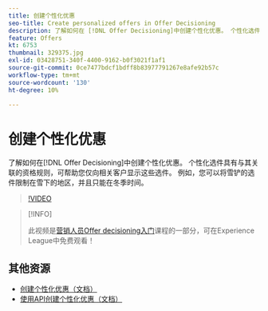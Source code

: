 ```yaml
---
title: 创建个性化优惠
seo-title: Create personalized offers in Offer Decisioning
description: 了解如何在 [!DNL Offer Decisioning]中创建个性化优惠。 个性化选件具有与其关联的资格规则，可帮助您仅向相关客户显示这些选件。
feature: Offers
kt: 6753
thumbnail: 329375.jpg
exl-id: 03428751-340f-4400-9162-b0f3021f1af1
source-git-commit: 0ce7477bdcf1bdff8b83977791267e8afe92b57c
workflow-type: tm+mt
source-wordcount: '130'
ht-degree: 10%

---
```


# 创建个性化优惠

了解如何在[!DNL Offer Decisioning]中创建个性化优惠。 个性化选件具有与其关联的资格规则，可帮助您仅向相关客户显示这些选件。 例如，您可以将雪铲的选件限制在雪下的地区，并且只能在冬季时间。

>[!VIDEO](https://video.tv.adobe.com/v/329375?quality=12&learn=on)

>[!INFO]
>
> 此视频是[营销人员Offer decisioning入门](https://experienceleague.adobe.com/?lang=zh-Hans?recommended=ExperiencePlatform-U-1-2020.1.offerdecisioning)课程的一部分，可在Experience League中免费观看！


## 其他资源

* [创建个性化优惠（文档）](https://experienceleague.adobe.com/docs/journey-optimizer/using/offer-decisioniong/managing-offers-in-the-offer-library/creating-personalized-offers.html)
* [使用API创建个性化优惠（文档）](https://experienceleague.adobe.com/docs/journey-optimizer/using/offer-decisioniong/api-reference/offers-api/personalized-offers/create.html)
